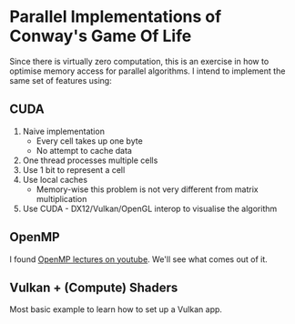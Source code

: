 # Parallel Implementations of Conway's Game Of Life

Since there is virtually zero computation, this is an exercise in how to optimise memory access for parallel algorithms. I intend to implement the same set of features using:

## CUDA
1. Naive implementation
    - Every cell takes up one byte
    - No attempt to cache data
1. One thread processes multiple cells
1. Use 1 bit to represent a cell
1. Use local caches
    - Memory-wise this problem is not very different from matrix multiplication
1. Use CUDA - DX12/Vulkan/OpenGL interop to visualise the algorithm

## OpenMP
I found [OpenMP lectures on youtube](https://www.youtube.com/playlist?list=PLLX-Q6B8xqZ8n8bwjGdzBJ25X2utwnoEG). We'll see what comes out of it.

## Vulkan + (Compute) Shaders
Most basic example to learn how to set up a Vulkan app.
